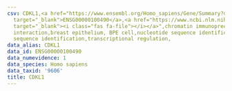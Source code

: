 ```yaml
---
csv: CDKL1,<a href="https://www.ensembl.org/Homo_sapiens/Gene/Summary?db=core;g=ENSG00000100490"
  target="_blank">ENSG00000100490</a>,<a href="https://www.ncbi.nlm.nih.gov/pubmed/22863008"
  target="_blank"><i class="fas fa-file"></i></a>",chromatin immunoprecipitation assay,direct
  interaction,breast epithelium, BPE cell,nucleotide sequence identification,nucleotide
  sequence identification,transcriptional regulation,
data_alias: CDKL1
data_id: ENSG00000100490
data_numevidence: 1
data_species: Homo sapiens
data_taxid: '9606'
title: CDKL1
---
```

